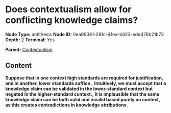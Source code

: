# Does contextualism allow for conflicting knowledge claims?

**Node Type:** antithesis
**Node ID:** 0ea96381-291c-41ea-b623-ede476b21b73
**Depth:** 2
**Terminal:** Yes

**Parent:** [Contextualism](contextualism.md)

## Content

**Suppose that in one context high standards are required for justification, and in another, lower standards suffice.**, **Intuitively, we must accept that a knowledge claim can be validated in the lower-standard context but negated in the higher-standard context.**, **It is implausible that the same knowledge claim can be both valid and invalid based purely on context, as this creates contradictions in knowledge attributions.**
